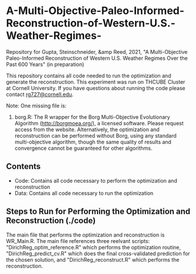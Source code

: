 # A-Multi-Objective-Paleo-Informed-Reconstruction-of-Western-U.S.-Weather-Regimes-

Repository for Gupta, Steinschneider, &amp Reed, 2021, "A Multi-Objective Paleo-Informed Reconstruction of Western U.S. Weather Regimes Over the Past 600 Years" (in preparation)

This repository contains all code needed to run the optimization and generate the reconstruction. This experiment was run on THCUBE Cluster at Cornell University. If you have questions about running the code please contact rg727@cornell.edu.  

Note: One missing file is:

1) borg.R: The R wrapper for the Borg Multi-Objective Evolutionary Algorithm (http://borgmoea.org/), a licensed software. Please request access from the website. Alternatively, the optimization and reconstruction can be performed without Borg, using any standard multi-objective algorithm, though the same quality of results and convergence cannot be guaranteed for other algorithms. 

## Contents ##
* Code: Contains all code necessary to perform the optimization and reconstruction
* Data: Contains all code necessary to run the optimization

## Steps to Run for Performing the Optimization and Reconstruction (./code) ## 

The main file that performs the optimization and reconstruction is WR_Main.R. The main file references three reelvant scripts: "DirichReg_optim_reference.R" which performs the optimization routine, "DirichReg_predict_cv.R" which does the final cross-validated prediction for the chosen solution, and "DirichReg_reconstruct.R" which performs the reconstruction. 

